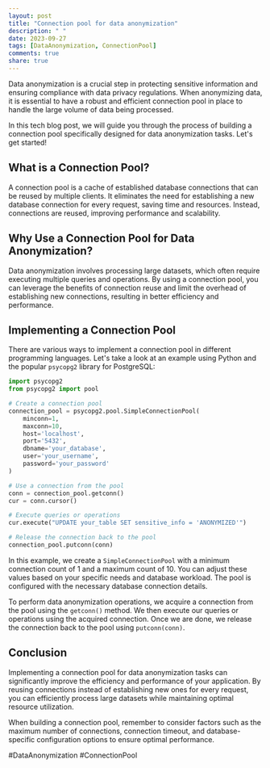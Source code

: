 ```yaml
---
layout: post
title: "Connection pool for data anonymization"
description: " "
date: 2023-09-27
tags: [DataAnonymization, ConnectionPool]
comments: true
share: true
---
```


Data anonymization is a crucial step in protecting sensitive information and ensuring compliance with data privacy regulations. When anonymizing data, it is essential to have a robust and efficient connection pool in place to handle the large volume of data being processed.

In this tech blog post, we will guide you through the process of building a connection pool specifically designed for data anonymization tasks. Let's get started!

## What is a Connection Pool?

A connection pool is a cache of established database connections that can be reused by multiple clients. It eliminates the need for establishing a new database connection for every request, saving time and resources. Instead, connections are reused, improving performance and scalability.

## Why Use a Connection Pool for Data Anonymization?

Data anonymization involves processing large datasets, which often require executing multiple queries and operations. By using a connection pool, you can leverage the benefits of connection reuse and limit the overhead of establishing new connections, resulting in better efficiency and performance.

## Implementing a Connection Pool

There are various ways to implement a connection pool in different programming languages. Let's take a look at an example using Python and the popular `psycopg2` library for PostgreSQL:

```python
import psycopg2
from psycopg2 import pool

# Create a connection pool
connection_pool = psycopg2.pool.SimpleConnectionPool(
    minconn=1,
    maxconn=10,
    host='localhost',
    port='5432',
    dbname='your_database',
    user='your_username',
    password='your_password'
)

# Use a connection from the pool
conn = connection_pool.getconn()
cur = conn.cursor()

# Execute queries or operations
cur.execute("UPDATE your_table SET sensitive_info = 'ANONYMIZED'")

# Release the connection back to the pool
connection_pool.putconn(conn)
```

In this example, we create a `SimpleConnectionPool` with a minimum connection count of 1 and a maximum count of 10. You can adjust these values based on your specific needs and database workload. The pool is configured with the necessary database connection details.

To perform data anonymization operations, we acquire a connection from the pool using the `getconn()` method. We then execute our queries or operations using the acquired connection. Once we are done, we release the connection back to the pool using `putconn(conn)`.

## Conclusion

Implementing a connection pool for data anonymization tasks can significantly improve the efficiency and performance of your application. By reusing connections instead of establishing new ones for every request, you can efficiently process large datasets while maintaining optimal resource utilization.

When building a connection pool, remember to consider factors such as the maximum number of connections, connection timeout, and database-specific configuration options to ensure optimal performance.

#DataAnonymization #ConnectionPool